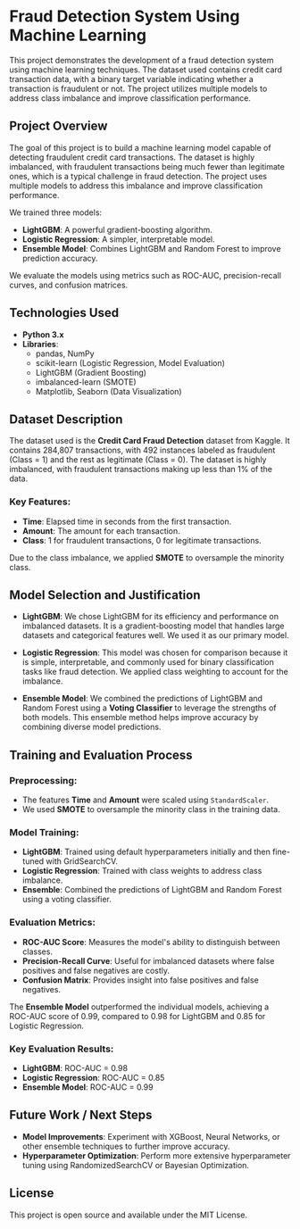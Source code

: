 # Fraud Detection System Using Machine Learning

This project demonstrates the development of a fraud detection system using machine learning techniques. The dataset used contains credit card transaction data, with a binary target variable indicating whether a transaction is fraudulent or not. The project utilizes multiple models to address class imbalance and improve classification performance.

## Project Overview

The goal of this project is to build a machine learning model capable of detecting fraudulent credit card transactions. The dataset is highly imbalanced, with fraudulent transactions being much fewer than legitimate ones, which is a typical challenge in fraud detection. The project uses multiple models to address this imbalance and improve classification performance.

We trained three models:
- **LightGBM**: A powerful gradient-boosting algorithm.
- **Logistic Regression**: A simpler, interpretable model.
- **Ensemble Model**: Combines LightGBM and Random Forest to improve prediction accuracy.

We evaluate the models using metrics such as ROC-AUC, precision-recall curves, and confusion matrices.

## Technologies Used

- **Python 3.x**
- **Libraries**:
  - pandas, NumPy
  - scikit-learn (Logistic Regression, Model Evaluation)
  - LightGBM (Gradient Boosting)
  - imbalanced-learn (SMOTE)
  - Matplotlib, Seaborn (Data Visualization)

## Dataset Description

The dataset used is the **Credit Card Fraud Detection** dataset from Kaggle. It contains 284,807 transactions, with 492 instances labeled as fraudulent (Class = 1) and the rest as legitimate (Class = 0). The dataset is highly imbalanced, with fraudulent transactions making up less than 1% of the data.

### Key Features:
- **Time**: Elapsed time in seconds from the first transaction.
- **Amount**: The amount for each transaction.
- **Class**: 1 for fraudulent transactions, 0 for legitimate transactions.

Due to the class imbalance, we applied **SMOTE** to oversample the minority class.

## Model Selection and Justification

- **LightGBM**: We chose LightGBM for its efficiency and performance on imbalanced datasets. It is a gradient-boosting model that handles large datasets and categorical features well. We used it as our primary model.
  
- **Logistic Regression**: This model was chosen for comparison because it is simple, interpretable, and commonly used for binary classification tasks like fraud detection. We applied class weighting to account for the imbalance.

- **Ensemble Model**: We combined the predictions of LightGBM and Random Forest using a **Voting Classifier** to leverage the strengths of both models. This ensemble method helps improve accuracy by combining diverse model predictions.

## Training and Evaluation Process

### Preprocessing:
- The features **Time** and **Amount** were scaled using `StandardScaler`.
- We used **SMOTE** to oversample the minority class in the training data.

### Model Training:
- **LightGBM**: Trained using default hyperparameters initially and then fine-tuned with GridSearchCV.
- **Logistic Regression**: Trained with class weights to address class imbalance.
- **Ensemble**: Combined the predictions of LightGBM and Random Forest using a voting classifier.

### Evaluation Metrics:
- **ROC-AUC Score**: Measures the model's ability to distinguish between classes.
- **Precision-Recall Curve**: Useful for imbalanced datasets where false positives and false negatives are costly.
- **Confusion Matrix**: Provides insight into false positives and false negatives.

The **Ensemble Model** outperformed the individual models, achieving a ROC-AUC score of 0.99, compared to 0.98 for LightGBM and 0.85 for Logistic Regression.

### Key Evaluation Results:
- **LightGBM**: ROC-AUC = 0.98
- **Logistic Regression**: ROC-AUC = 0.85
- **Ensemble Model**: ROC-AUC = 0.99

## Future Work / Next Steps

- **Model Improvements**: Experiment with XGBoost, Neural Networks, or other ensemble techniques to further improve accuracy.
- **Hyperparameter Optimization**: Perform more extensive hyperparameter tuning using RandomizedSearchCV or Bayesian Optimization.

## License

This project is open source and available under the MIT License.
